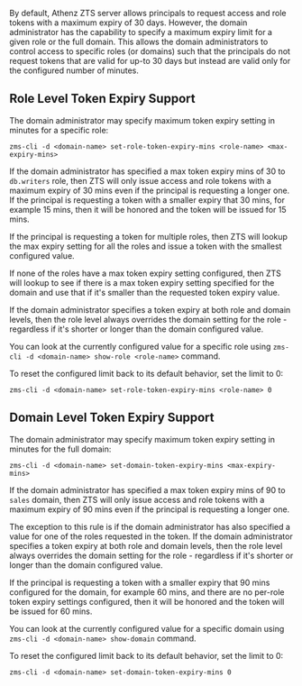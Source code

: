 By default, Athenz ZTS server allows principals to request access and role tokens
with a maximum expiry of 30 days. However, the domain administrator has the capability
to specify a maximum expiry limit for a given role or the full domain. This allows
the domain administrators to control access to specific roles (or domains) such that
the principals do not request tokens that are valid for up-to 30 days but instead
are valid only for the configured number of minutes.

## Role Level Token Expiry Support

The domain administrator may specify maximum token expiry setting in minutes
for a specific role:

```
zms-cli -d <domain-name> set-role-token-expiry-mins <role-name> <max-expiry-mins>
```

If the domain administrator has specified a max token expiry mins of 30 to `db.writers` role,
then ZTS will only issue access and role tokens with a maximum expiry of 30 mins even if
the principal is requesting a longer one. If the principal is requesting a token with a
smaller expiry that 30 mins, for example 15 mins, then it will be honored and the token
will be issued for 15 mins.

If the principal is requesting a token for multiple roles, then ZTS will lookup the max
expiry setting for all the roles and issue a token with the smallest configured value.

If none of the roles have a max token expiry setting configured, then ZTS will lookup
to see if there is a max token expiry setting specified for the domain and use that
if it's smaller than the requested token expiry value.

If the domain administrator specifies a token expiry at both role and domain levels, then
the role level always overrides the domain setting for the role - regardless if it's shorter
or longer than the domain configured value.

You can look at the currently configured value for a specific role using
`zms-cli -d <domain-name> show-role <role-name>` command.

To reset the configured limit back to its default behavior, set the limit to 0:

```
zms-cli -d <domain-name> set-role-token-expiry-mins <role-name> 0
```

## Domain Level Token Expiry Support

The domain administrator may specify maximum token expiry setting in minutes
for the full domain:

```
zms-cli -d <domain-name> set-domain-token-expiry-mins <max-expiry-mins>
```

If the domain administrator has specified a max token expiry mins of 90 to `sales` domain,
then ZTS will only issue access and role tokens with a maximum expiry of 90 mins even if
the principal is requesting a longer one. 

The exception to this rule is if the domain administrator has also specified a value for
one of the roles requested in the token. If the domain administrator specifies a token
expiry at both role and domain levels, then the role level always overrides the domain
setting for the role - regardless if it's shorter or longer than the domain configured value.
 
If the principal is requesting a token with a smaller expiry that 90 mins configured for the domain,
for example 60 mins, and there are no per-role token expiry settings configured, then it will
be honored and the token will be issued for 60 mins.

You can look at the currently configured value for a specific domain using
`zms-cli -d <domain-name> show-domain` command.

To reset the configured limit back to its default behavior, set the limit to 0:

```
zms-cli -d <domain-name> set-domain-token-expiry-mins 0
```

